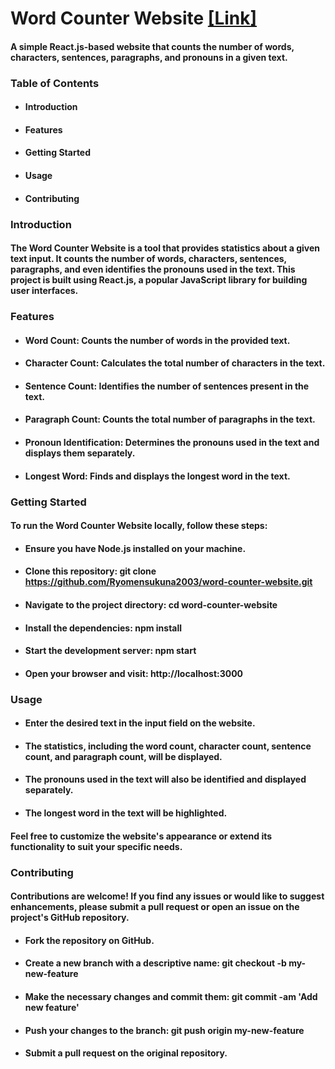 # Word Counter Website [ [Link] ](https://ryomensukuna2003.github.io/Text-Analyzer/)

#### A simple React.js-based website that counts the number of words, characters, sentences, paragraphs, and pronouns in a given text.

### Table of Contents

* #### Introduction
* #### Features
* #### Getting Started
* #### Usage
* #### Contributing

### Introduction

#### The Word Counter Website is a tool that provides statistics about a given text input. It counts the number of words, characters, sentences, paragraphs, and even identifies the pronouns used in the text. This project is built using React.js, a popular JavaScript library for building user interfaces.

### Features

* #### Word Count: Counts the number of words in the provided text.
* #### Character Count: Calculates the total number of characters in the text.
* #### Sentence Count: Identifies the number of sentences present in the text.
* #### Paragraph Count: Counts the total number of paragraphs in the text.
* #### Pronoun Identification: Determines the pronouns used in the text and displays them separately.
* #### Longest Word: Finds and displays the longest word in the text.

### Getting Started

#### To run the Word Counter Website locally, follow these steps:

* #### Ensure you have Node.js installed on your machine.
* #### Clone this repository: git clone https://github.com/Ryomensukuna2003/word-counter-website.git
* #### Navigate to the project directory: cd word-counter-website
* #### Install the dependencies: npm install
* #### Start the development server: npm start
* #### Open your browser and visit: http://localhost:3000

### Usage

* #### Enter the desired text in the input field on the website.
* #### The statistics, including the word count, character count, sentence count, and paragraph count, will be displayed.
* #### The pronouns used in the text will also be identified and displayed separately.
* #### The longest word in the text will be highlighted.

#### Feel free to customize the website's appearance or extend its functionality to suit your specific needs.

### Contributing

#### Contributions are welcome! If you find any issues or would like to suggest enhancements, please submit a pull request or open an issue on the project's GitHub repository.

* ####  Fork the repository on GitHub.
* ####  Create a new branch with a descriptive name: git checkout -b my-new-feature
* ####  Make the necessary changes and commit them: git commit -am 'Add new feature'
* ####  Push your changes to the branch: git push origin my-new-feature
* ####  Submit a pull request on the original repository.
